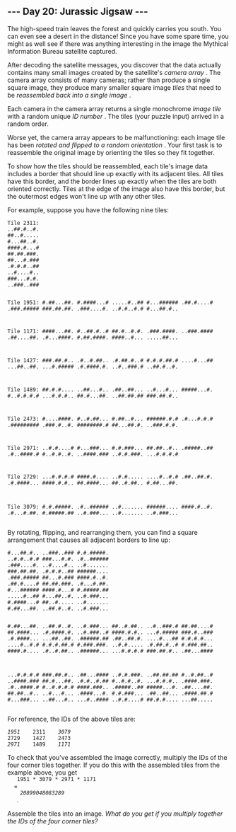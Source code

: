 <article class="day-desc">
 <h2>
  --- Day 20: Jurassic Jigsaw ---
 </h2>
 <p>
  The high-speed train leaves the forest and quickly carries you south. You can even see a desert in the distance! Since you have some spare time, you
  <span title="Just in case. Maybe they missed something.">
   might as well
  </span>
  see if there was anything interesting in the image the Mythical Information Bureau satellite captured.
 </p>
 <p>
  After decoding the satellite messages, you discover that the data actually contains many small images created by the satellite's
  <em>
   camera array
  </em>
  . The camera array consists of many cameras; rather than produce a single square image, they produce many smaller square image
  <em>
   tiles
  </em>
  that need to be
  <em>
   reassembled back into a single image
  </em>
  .
 </p>
 <p>
  Each camera in the camera array returns a single monochrome
  <em>
   image tile
  </em>
  with a random unique
  <em>
   ID number
  </em>
  .  The tiles (your puzzle input) arrived in a random order.
 </p>
 <p>
  Worse yet, the camera array appears to be malfunctioning: each image tile has been
  <em>
   rotated and flipped to a random orientation
  </em>
  . Your first task is to reassemble the original image by orienting the tiles so they fit together.
 </p>
 <p>
  To show how the tiles should be reassembled, each tile's image data includes a border that should line up exactly with its adjacent tiles. All tiles have this border, and the border lines up exactly when the tiles are both oriented correctly. Tiles at the edge of the image also have this border, but the outermost edges won't line up with any other tiles.
 </p>
 <p>
  For example, suppose you have the following nine tiles:
 </p>
 <pre><code>Tile 2311:
..##.#..#.
##..#.....
#...##..#.
####.#...#
##.##.###.
##...#.###
.#.#.#..##
..#....#..
###...#.#.
..###..###

Tile 1951:
#.##...##.
#.####...#
.....#..##
#...######
.##.#....#
.###.#####
###.##.##.
.###....#.
..#.#..#.#
#...##.#..

Tile 1171:
####...##.
#..##.#..#
##.#..#.#.
.###.####.
..###.####
.##....##.
.#...####.
#.##.####.
####..#...
.....##...

Tile 1427:
###.##.#..
.#..#.##..
.#.##.#..#
#.#.#.##.#
....#...##
...##..##.
...#.#####
.#.####.#.
..#..###.#
..##.#..#.

Tile 1489:
##.#.#....
..##...#..
.##..##...
..#...#...
#####...#.
#..#.#.#.#
...#.#.#..
##.#...##.
..##.##.##
###.##.#..

Tile 2473:
#....####.
#..#.##...
#.##..#...
######.#.#
.#...#.#.#
.#########
.###.#..#.
########.#
##...##.#.
..###.#.#.

Tile 2971:
..#.#....#
#...###...
#.#.###...
##.##..#..
.#####..##
.#..####.#
#..#.#..#.
..####.###
..#.#.###.
...#.#.#.#

Tile 2729:
...#.#.#.#
####.#....
..#.#.....
....#..#.#
.##..##.#.
.#.####...
####.#.#..
##.####...
##..#.##..
#.##...##.

Tile 3079:
#.#.#####.
.#..######
..#.......
######....
####.#..#.
.#...#.##.
#.#####.##
..#.###...
..#.......
..#.###...
</code></pre>
 <p>
  By rotating, flipping, and rearranging them, you can find a square arrangement that causes all adjacent borders to line up:
 </p>
 <pre><code>#...##.#.. ..###..### #.#.#####.
..#.#..#.# ###...#.#. .#..######
.###....#. ..#....#.. ..#.......
###.##.##. .#.#.#..## ######....
.###.##### ##...#.### ####.#..#.
.##.#....# ##.##.###. .#...#.##.
#...###### ####.#...# #.#####.##
.....#..## #...##..#. ..#.###...
#.####...# ##..#..... ..#.......
#.##...##. ..##.#..#. ..#.###...

#.##...##. ..##.#..#. ..#.###...
##..#.##.. ..#..###.# ##.##....#
##.####... .#.####.#. ..#.###..#
####.#.#.. ...#.##### ###.#..###
.#.####... ...##..##. .######.##
.##..##.#. ....#...## #.#.#.#...
....#..#.# #.#.#.##.# #.###.###.
..#.#..... .#.##.#..# #.###.##..
####.#.... .#..#.##.. .######...
...#.#.#.# ###.##.#.. .##...####

...#.#.#.# ###.##.#.. .##...####
..#.#.###. ..##.##.## #..#.##..#
..####.### ##.#...##. .#.#..#.##
#..#.#..#. ...#.#.#.. .####.###.
.#..####.# #..#.#.#.# ####.###..
.#####..## #####...#. .##....##.
##.##..#.. ..#...#... .####...#.
#.#.###... .##..##... .####.##.#
#...###... ..##...#.. ...#..####
..#.#....# ##.#.#.... ...##.....
</code></pre>
 <p>
  For reference, the IDs of the above tiles are:
 </p>
 <pre><code><em>1951</em>    2311    <em>3079</em>
2729    1427    2473
<em>2971</em>    1489    <em>1171</em>
</code></pre>
 <p>
  To check that you've assembled the image correctly, multiply the IDs of the four corner tiles together. If you do this with the assembled tiles from the example above, you get
  <code>
   1951 * 3079 * 2971 * 1171
  </code>
  =
  <em>
   <code>
    20899048083289
   </code>
  </em>
  .
 </p>
 <p>
  Assemble the tiles into an image.
  <em>
   What do you get if you multiply together the IDs of the four corner tiles?
  </em>
 </p>
</article>
